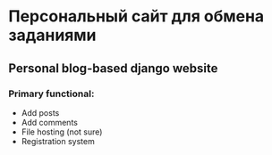 # Персональный сайт для обмена заданиями
## Personal blog-based django website
### Primary functional:
* Add posts
* Add comments
* File hosting (not sure)
* Registration system

